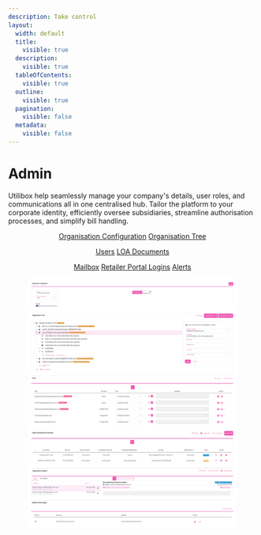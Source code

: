 ```yaml
---
description: Take control
layout:
  width: default
  title:
    visible: true
  description:
    visible: true
  tableOfContents:
    visible: true
  outline:
    visible: true
  pagination:
    visible: false
  metadata:
    visible: false
---
```


# Admin

Utilibox help seamlessly manage your company's details, user roles, and communications all in one centralised hub. Tailor the platform to your corporate identity, efficiently oversee subsidiaries, streamline authorisation processes, and simplify bill handling.

<p align="center"><a href="organisation-configuration.md" class="button secondary" data-icon="gears">Organisation Configuration</a>          <a href="organisation-tree.md" class="button secondary" data-icon="list-tree">Organisation Tree</a></p>

<p align="center"><a href="users/" class="button secondary" data-icon="users-gear">Users</a>          <a href="loa-documents/" class="button secondary" data-icon="file-shield">LOA Documents</a></p>

<p align="center"> <a href="mailbox/" class="button secondary" data-icon="mailbox-flag-up">Mailbox</a>          <a href="retailer-portal-logins.md" class="button secondary" data-icon="right-to-bracket">Retailer Portal Logins</a>          <a href="alerts.md" class="button secondary" data-icon="circle-exclamation">Alerts</a></p>



<div align="center"><figure><img src="../../.gitbook/assets/Admin.png" alt=""><figcaption></figcaption></figure></div>
